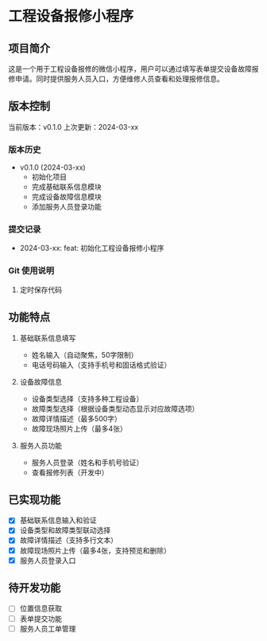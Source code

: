 # 工程设备报修小程序

## 项目简介
这是一个用于工程设备报修的微信小程序，用户可以通过填写表单提交设备故障报修申请。同时提供服务人员入口，方便维修人员查看和处理报修信息。

## 版本控制
当前版本：v0.1.0
上次更新：2024-03-xx

### 版本历史
- v0.1.0 (2024-03-xx)
  - 初始化项目
  - 完成基础联系信息模块
  - 完成设备故障信息模块
  - 添加服务人员登录功能

### 提交记录
- 2024-03-xx: feat: 初始化工程设备报修小程序

### Git 使用说明
1. 定时保存代码

## 功能特点
1. 基础联系信息填写
   - 姓名输入（自动聚焦，50字限制）
   - 电话号码输入（支持手机号和固话格式验证）

2. 设备故障信息
   - 设备类型选择（支持多种工程设备）
   - 故障类型选择（根据设备类型动态显示对应故障选项）
   - 故障详情描述（最多500字）
   - 故障现场照片上传（最多4张）

3. 服务人员功能
   - 服务人员登录（姓名和手机号验证）
   - 查看报修列表（开发中）

## 已实现功能
- [x] 基础联系信息输入和验证
- [x] 设备类型和故障类型联动选择
- [x] 故障详情描述（支持多行文本）
- [x] 故障现场照片上传（最多4张，支持预览和删除）
- [x] 服务人员登录入口

## 待开发功能
- [ ] 位置信息获取
- [ ] 表单提交功能
- [ ] 服务人员工单管理